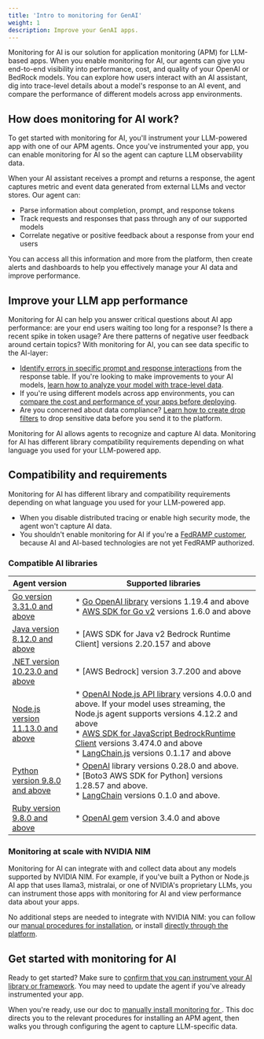 ```yaml
---
title: 'Intro to monitoring for GenAI'
weight: 1
description: Improve your GenAI apps.
---
```


Monitoring for AI is our solution for application monitoring (APM) for LLM-based apps. When you enable monitoring for AI, our agents can give you end-to-end visibility into performance, cost, and quality of your OpenAI or BedRock models. You can explore how users interact with an AI assistant, dig into trace-level details about a model's response to an AI event, and compare the performance of different models across app environments. 

## How does monitoring for AI work?

To get started with monitoring for AI, you'll instrument your LLM-powered app with one of our APM agents. Once you've instrumented your app, you can enable monitoring for AI so the agent can capture LLM observability data.

When your AI assistant receives a prompt and returns a response, the agent captures metric and event data generated from external LLMs and vector stores. Our agent can:

* Parse information about completion, prompt, and response tokens 
* Track requests and responses that pass through any of our supported models
* Correlate negative or positive feedback about a response from your end users 

You can access all this information and more from the platform, then create alerts and dashboards to help you effectively manage your AI data and improve performance.

## Improve your LLM app performance

Monitoring for AI can help you answer critical questions about AI app performance: are your end users waiting too long for a response? Is there a recent spike in token usage? Are there patterns of negative user feedback around certain topics? With monitoring for AI, you can see data specific to the AI-layer:

* [Identify errors in specific prompt and response interactions]() from the response table. If you're looking to make improvements to your AI models, [learn how to analyze your model with trace-level data]().
* If you're using different models across app environments, you can [compare the cost and performance of your apps before deploying]().
* Are you concerned about data compliance? [Learn how to create drop filters]() to drop sensitive data before you send it to the platform.

Monitoring for AI allows agents to recognize and capture AI data. Monitoring for AI has different library compatibility requirements depending on what language you used for your LLM-powered app.

## Compatibility and requirements 

Monitoring for AI has different library and compatibility requirements depending on what language you used for your LLM-powered app. 

* When you disable distributed tracing or enable high security mode, the agent won't capture AI data.
* You shouldn't enable monitoring for AI if you're a [FedRAMP customer](), because AI and AI-based technologies are not yet FedRAMP authorized.

### Compatible AI libraries 

| Agent version                                                                 | Supported libraries                                                                                                                                                         |
|-------------------------------------------------------------------------------|----------------------------------------------------------------------------------------------------------------------------------------------------------------------------|
| [Go version 3.31.0 and above]() | * [Go OpenAI library]() versions 1.19.4 and above<br> * [AWS SDK for Go v2]() versions 1.6.0 and above |
| [Java version 8.12.0 and above]() | * [AWS SDK for Java v2 Bedrock Runtime Client] versions 2.20.157 and above                                                       |
| [.NET version 10.23.0 and above]() | * [AWS Bedrock] version 3.7.200 and above                                                                                  |
| [Node.js version 11.13.0 and above]() | * [OpenAI Node.js API library]() versions 4.0.0 and above. If your model uses streaming, the Node.js agent supports versions 4.12.2 and above<br> * [AWS SDK for JavaScript BedrockRuntime Client]() versions 3.474.0 and above<br> * [LangChain.js]() versions 0.1.17 and above |
| [Python version 9.8.0 and above]() | * [OpenAI]() library versions 0.28.0 and above.<br> * [Boto3 AWS SDK for Python] versions 1.28.57 and above.<br> * [LangChain]() versions 0.1.0 and above. |
| [Ruby version 9.8.0 and above]() | * [OpenAI gem]() version 3.4.0 and above                                                                                             |

### Monitoring at scale with NVIDIA NIM

Monitoring for AI can integrate with and collect data about any models supported by NVIDIA NIM. For example, if you've built a Python or Node.js AI app that uses llama3, mistralai, or one of NVIDIA's proprietary LLMs, you can instrument those apps with monitoring for AI and view performance data about your apps.

No additional steps are needed to integrate with NVIDIA NIM: you can follow our [manual procedures for installation](), or install [directly through the platform]().

## Get started with monitoring for AI

Ready to get started? Make sure to [confirm that you can instrument your AI library or framework](). You may need to update the agent if you've already instrumented your app.

When you're ready, use our doc to [manually install monitoring for ](). This doc directs you to the relevant procedures for installing an APM agent, then walks you through configuring the agent to capture LLM-specific data.